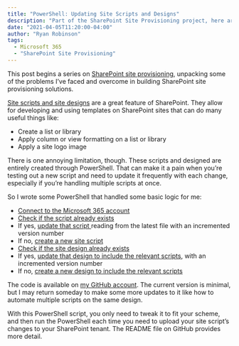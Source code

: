 ```yaml
---
title: "PowerShell: Updating Site Scripts and Designs"
description: "Part of the SharePoint Site Provisioning project, here are some scripts for updating site scripts and designs from PowerShell."
date: "2021-04-05T11:20:00-04:00"
author: "Ryan Robinson"
tags:
  - Microsoft 365
  - "SharePoint Site Provisioning"
---
```


This post begins a series on [SharePoint site provisioning](/tags/sharepoint-site-provisioning/), unpacking some of the problems I’ve faced and overcome in building SharePoint site provisioning solutions.

[Site scripts and site designs](https://docs.microsoft.com/en-us/sharepoint/dev/declarative-customization/site-design-overview) are a great feature of SharePoint. They allow for developing and using templates on SharePoint sites that can do many useful things like:

- Create a list or library
- Apply column or view formatting on a list or library
- Apply a site logo image

There is one annoying limitation, though. These scripts and designed are entirely created through PowerShell. That can make it a pain when you’re testing out a new script and need to update it frequently with each change, especially if you’re handling multiple scripts at once.

So I wrote some PowerShell that handled some basic logic for me:

- [Connect to the Microsoft 365 account](https://docs.microsoft.com/en-us/powershell/module/sharepoint-online/connect-sposervice?view=sharepoint-ps)
- [Check if the script already exists](https://docs.microsoft.com/en-us/powershell/module/sharepoint-online/get-spositescript?view=sharepoint-ps)
- If yes, [update that script ](https://docs.microsoft.com/en-us/powershell/module/sharepoint-online/set-spositescript?view=sharepoint-ps)reading from the latest file with an incremented version number
- If no, [create a new site script](https://docs.microsoft.com/en-us/powershell/module/sharepoint-online/add-spositescript?view=sharepoint-ps)
- [Check if the site design already exists](https://docs.microsoft.com/en-us/powershell/module/sharepoint-online/get-spositedesign?view=sharepoint-ps)
- If yes, [update that design to include the relevant scripts](https://docs.microsoft.com/en-us/powershell/module/sharepoint-online/set-spositedesign?view=sharepoint-ps), with an incremented version number
- If no, [create a new design to include the relevant scripts](https://docs.microsoft.com/en-us/powershell/module/sharepoint-online/add-spositedesign?view=sharepoint-ps)

The code is available on [my GitHub account](https://github.com/ryan-l-robinson/SharePoint-Site-Update). The current version is minimal, but I may return someday to make some more updates to it like how to automate multiple scripts on the same design.

With this PowerShell script, you only need to tweak it to fit your scheme, and then run the PowerShell each time you need to upload your site script’s changes to your SharePoint tenant. The README file on GitHub provides more detail.
